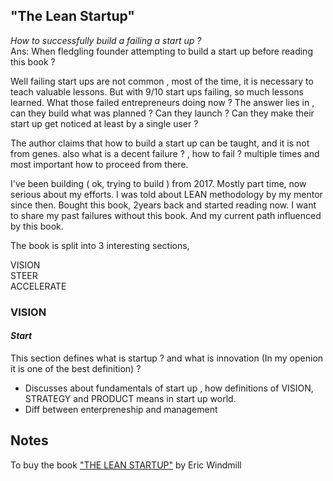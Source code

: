 ## "The Lean Startup"
<p> <i>How to successfully build a failing a start up ?</i>
</br> Ans: When fledgling founder attempting to build a start up before reading this book ?

<p> Well failing start ups are not common , most of the time, it is necessary to teach valuable lessons. But with 9/10 start ups failing,  so much lessons learned. What those failed entrepreneurs doing now ? The answer lies in , can they build what was planned ? Can they launch ?  Can they make their start up get noticed at least by a single user ?

The author claims that  how to build a start up can be taught, and it is not from genes.
also  what is a decent failure ? , how to fail ? multiple times and most important how to proceed from there.

<p> I've been building ( ok, trying to build ) from 2017. Mostly part time, now serious about my efforts. I was told about LEAN methodology by my mentor since then. Bought this book, 2years back and started reading now. I want to share my past failures without this book. And my current path influenced by this book.


The book is split into 3 interesting sections,

VISION</br>
STEER</br>
ACCELERATE</br>

### VISION
#### <i>Start</i>
This section defines what is startup ? and what is innovation (In my openion it is one of the best definition) ?
- Discusses about fundamentals of start up , how definitions of VISION, STRATEGY and PRODUCT means in start up world.
- Diff between enterpreneship and management


## Notes

To buy the book ["THE LEAN STARTUP"](https://www.amazon.com/Lean-Startup-Entrepreneurs-Continuous-Innovation/dp/B07W14CDB3/ref=sr_1_4?crid=192ZQCORL5SO&dib=eyJ2IjoiMSJ9.2vNx4lC4iInMtKG1uUQFqQhAacbOYHAD-IcUxZiYSZRFxw6dqgHliFT3fIom995EbijiVRR-f3V37SMFZLTs46nRhKH2iR7JE_KJVZPRX-i0zvyfj3RsSUUGrE7iBp9cqBPCmtiCxTEKp8AVLedP-l6j71rgxqXcU51forQD1tN28dy23jrgTdU57Qbyr7cvgdLNNwv8ktLO0AMzJU-l_MbDXCsNMiegfEGZtyiF5fE.C2ehXev2KelucvuppFaVCP2dOKYzwHr5NMGZYs7jvWI&dib_tag=se&keywords=the+lean+startup&qid=1726848606&sprefix=the+lean+startup%2Caps%2C158&sr=8-4) by Eric Windmill

